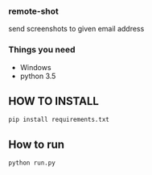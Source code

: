### remote-shot
send screenshots to given email address

### Things you need
* Windows
* python 3.5


## HOW TO INSTALL
```
pip install requirements.txt
```


## How to run
```
python run.py
```
